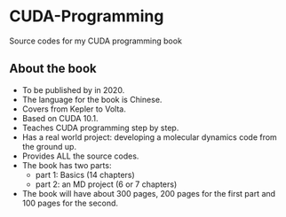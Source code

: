 # CUDA-Programming
Source codes for my CUDA programming book

## About the book
  * To be published by in 2020.
  * The language for the book is Chinese.
  * Covers from Kepler to Volta.
  * Based on CUDA 10.1.
  * Teaches CUDA programming step by step.
  * Has a real world project: developing a molecular dynamics code from the ground up.
  * Provides ALL the source codes.
  * The book has two parts:
    * part 1: Basics (14 chapters)
    * part 2: an MD project (6 or 7 chapters)
  * The book will have about 300 pages, 200 pages for the first part and 100 pages for the second.
